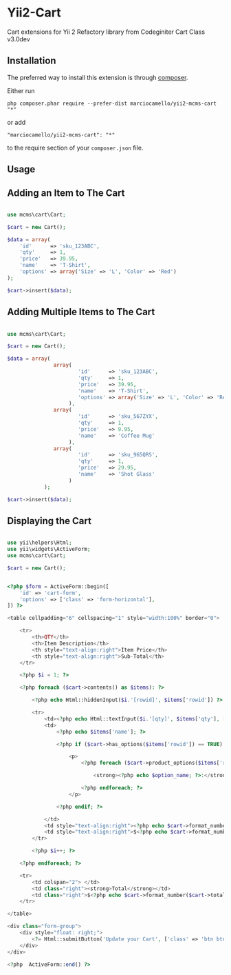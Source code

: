 Yii2-Cart
===========
Cart extensions for Yii 2
Refactory library from Codeginiter Cart Class v3.0dev

Installation
------------

The preferred way to install this extension is through [composer](http://getcomposer.org/download/).

Either run

```
php composer.phar require --prefer-dist marciocamello/yii2-mcms-cart "*"
```

or add

```
"marciocamello/yii2-mcms-cart": "*"
```

to the require section of your `composer.json` file.


Usage
-----

Adding an Item to The Cart
--------------------------

```php

use mcms\cart\Cart;

$cart = new Cart();

$data = array(
	'id'      => 'sku_123ABC',
	'qty'     => 1,
	'price'   => 39.95,
	'name'    => 'T-Shirt',
	'options' => array('Size' => 'L', 'Color' => 'Red')
);

$cart->insert($data);

```

Adding Multiple Items to The Cart
---------------------------------

```php

use mcms\cart\Cart;

$cart = new Cart();

$data = array(
               array(
                       'id'      => 'sku_123ABC',
                       'qty'     => 1,
                       'price'   => 39.95,
                       'name'    => 'T-Shirt',
                       'options' => array('Size' => 'L', 'Color' => 'Red')
                    ),
               array(
                       'id'      => 'sku_567ZYX',
                       'qty'     => 1,
                       'price'   => 9.95,
                       'name'    => 'Coffee Mug'
                    ),
               array(
                       'id'      => 'sku_965QRS',
                       'qty'     => 1,
                       'price'   => 29.95,
                       'name'    => 'Shot Glass'
                    )
            );

$cart->insert($data);

```

Displaying the Cart
-------------------

```php

use yii\helpers\Html;
use yii\widgets\ActiveForm;
use mcms\cart\Cart;

$cart = new Cart();

```

```php

<?php $form = ActiveForm::begin([
	'id' => 'cart-form',
	'options' => ['class' => 'form-horizontal'],
]) ?>

<table cellpadding="6" cellspacing="1" style="width:100%" border="0">

	<tr>
		<th>QTY</th>
		<th>Item Description</th>
		<th style="text-align:right">Item Price</th>
		<th style="text-align:right">Sub-Total</th>
	</tr>

	<?php $i = 1; ?>

	<?php foreach ($cart->contents() as $items): ?>

		<?php echo Html::hiddenInput($i.'[rowid]', $items['rowid']) ?>

		<tr>
			<td><?php echo Html::textInput($i.'[qty]', $items['qty'], ['maxlength' => '3', 'size' => '5']); ?></td>
			<td>
				<?php echo $items['name']; ?>

				<?php if ($cart->has_options($items['rowid']) == TRUE): ?>

					<p>
						<?php foreach ($cart->product_options($items['rowid']) as $option_name => $option_value): ?>

							<strong><?php echo $option_name; ?>:</strong> <?php echo $option_value; ?><br />

						<?php endforeach; ?>
					</p>

				<?php endif; ?>

			</td>
			<td style="text-align:right"><?php echo $cart->format_number($items['price']); ?></td>
			<td style="text-align:right">$<?php echo $cart->format_number($items['subtotal']); ?></td>
		</tr>

		<?php $i++; ?>

	<?php endforeach; ?>

	<tr>
		<td colspan="2"> </td>
		<td class="right"><strong>Total</strong></td>
		<td class="right">$<?php echo $cart->format_number($cart->total()); ?></td>
	</tr>

</table>

<div class="form-group">
	<div style="float: right;">
		<?= Html::submitButton('Update your Cart', ['class' => 'btn btn-primary']) ?>
	</div>
</div>

<?php  ActiveForm::end() ?>

```
